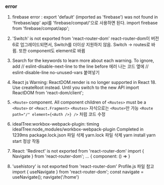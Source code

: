 ### error

1. firebase error : export 'default' (imported as 'firebase') was not found in 'firebase/app'
api를 'firebase/compat/'으로 사용하면 된다. 
import firebase from 'firebase/compat/app';

2. 'Switch' is not exported from 'react-router-dom'
react-router-dom이 버전 6로 업그레이드되면서, Switch를 더이상 지원하지 않음. Switch -> routes로 바뀜. 또한 component도 element로 바뀜

3. Search for the keywords to learn more about each warning. To ignore, add // eslint-disable-next-line to the line before
에러 나는 코드 옆에 // eslint-disable-line no-unused-vars 붙여넣기

4. React js Warning: ReactDOM.render is no longer supported in React 18. Use createRoot instead. Until you switch to the new API
import ReactDOM from 'react-dom/client';

5. `<Route>` component. All component children of `<Routes>` must be a `<Route>` or `<React.Fragment>`
`<Routes>` 자식으로는 `<Route>`만 가능
`<Route path="/" element={<Auth />} />` 처럼 코드 수정

6. idealTree:workbox-webpack-plugin: timing idealTree:node_modules/workbox-webpack-plugin Completed in 1239ms
package.lock.json 파일 삭제
yarn.lock 파일 삭제
yarn install
yarn start 정상 작동

7. React: 'Redirect' is not exported from 'react-router-dom'
import { Navigate } from 'react-router-dom';
...
{ component: () => <Navigate to="/404" /> }

8. 'usehistory' is not exported from 'react-router-dom'
Profile.js 파일 참고
import { useNavigate } from 'react-router-dom';
const navigate = useNavigate();
navigate('/home')
